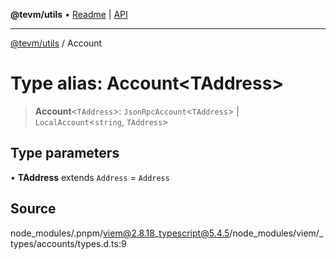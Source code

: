**@tevm/utils** • [Readme](../README.md) \| [API](../globals.md)

***

[@tevm/utils](../README.md) / Account

# Type alias: Account\<TAddress\>

> **Account**\<`TAddress`\>: `JsonRpcAccount`\<`TAddress`\> \| `LocalAccount`\<`string`, `TAddress`\>

## Type parameters

• **TAddress** extends `Address` = `Address`

## Source

node\_modules/.pnpm/viem@2.8.18\_typescript@5.4.5/node\_modules/viem/\_types/accounts/types.d.ts:9
